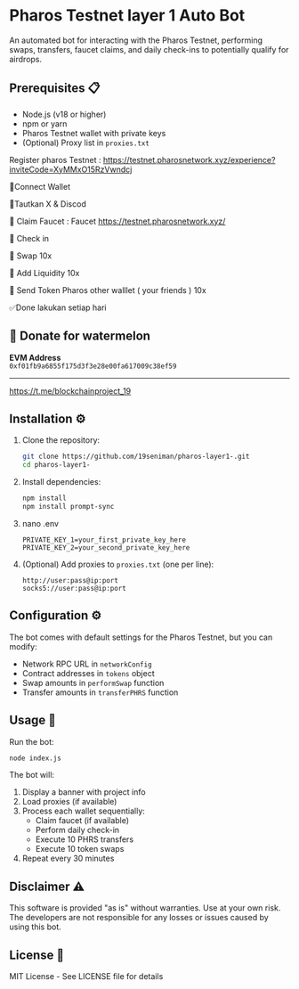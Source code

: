# Pharos Testnet layer 1 Auto Bot

An automated bot for interacting with the Pharos Testnet, performing swaps, transfers, faucet claims, and daily check-ins to potentially qualify for airdrops.


## Prerequisites 📋

- Node.js (v18 or higher)
- npm or yarn
- Pharos Testnet wallet with private keys
- (Optional) Proxy list in `proxies.txt`


Register pharos Testnet : https://testnet.pharosnetwork.xyz/experience?inviteCode=XyMMxO15RzVwndcj 

🔲Connect Wallet 

🔲Tautkan X & Discod

🔲 Claim Faucet : Faucet https://testnet.pharosnetwork.xyz/

🔲 Check in 

🔲 Swap 10x

🔲 Add Liquidity 10x

🔲 Send Token Pharos other walllet ( your friends ) 10x

✅Done lakukan setiap hari

##  🍉 Donate for  watermelon

**EVM Address**  
`0xf01fb9a6855f175d3f3e28e00fa617009c38ef59`

---
https://t.me/blockchainproject_19

## Installation ⚙️

1. Clone the repository:
   ```bash
   git clone https://github.com/19seniman/pharos-layer1-.git
   cd pharos-layer1-
   ```

2. Install dependencies:
   ```bash
   npm install
   npm install prompt-sync
   ```

3. nano .env 
   ```
   PRIVATE_KEY_1=your_first_private_key_here
   PRIVATE_KEY_2=your_second_private_key_here
   ```

4. (Optional) Add proxies to `proxies.txt` (one per line):
   ```
   http://user:pass@ip:port
   socks5://user:pass@ip:port
   ```

## Configuration ⚙️

The bot comes with default settings for the Pharos Testnet, but you can modify:

- Network RPC URL in `networkConfig`
- Contract addresses in `tokens` object
- Swap amounts in `performSwap` function
- Transfer amounts in `transferPHRS` function

## Usage 🚀

Run the bot:
```bash
node index.js
```

The bot will:
1. Display a banner with project info
2. Load proxies (if available)
3. Process each wallet sequentially:
   - Claim faucet (if available)
   - Perform daily check-in
   - Execute 10 PHRS transfers
   - Execute 10 token swaps
4. Repeat every 30 minutes


## Disclaimer ⚠️

This software is provided "as is" without warranties. Use at your own risk. The developers are not responsible for any losses or issues caused by using this bot.

## License 📄

MIT License - See LICENSE file for details
